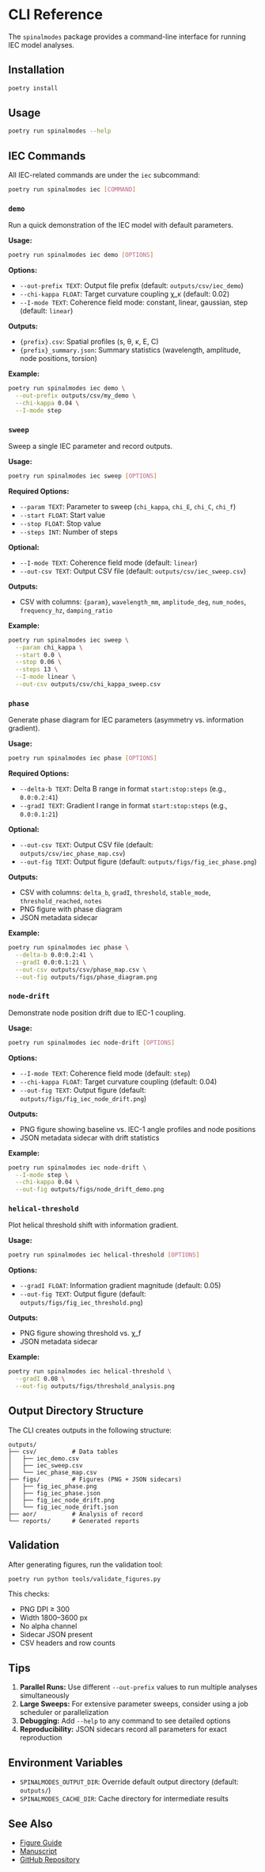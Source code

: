 # CLI Reference

The `spinalmodes` package provides a command-line interface for running IEC model analyses.

## Installation

```bash
poetry install
```

## Usage

```bash
poetry run spinalmodes --help
```

## IEC Commands

All IEC-related commands are under the `iec` subcommand:

```bash
poetry run spinalmodes iec [COMMAND]
```

### `demo`

Run a quick demonstration of the IEC model with default parameters.

**Usage:**
```bash
poetry run spinalmodes iec demo [OPTIONS]
```

**Options:**
- `--out-prefix TEXT`: Output file prefix (default: `outputs/csv/iec_demo`)
- `--chi-kappa FLOAT`: Target curvature coupling χ_κ (default: 0.02)
- `--I-mode TEXT`: Coherence field mode: constant, linear, gaussian, step (default: `linear`)

**Outputs:**
- `{prefix}.csv`: Spatial profiles (s, θ, κ, E, C)
- `{prefix}_summary.json`: Summary statistics (wavelength, amplitude, node positions, torsion)

**Example:**
```bash
poetry run spinalmodes iec demo \
  --out-prefix outputs/csv/my_demo \
  --chi-kappa 0.04 \
  --I-mode step
```

### `sweep`

Sweep a single IEC parameter and record outputs.

**Usage:**
```bash
poetry run spinalmodes iec sweep [OPTIONS]
```

**Required Options:**
- `--param TEXT`: Parameter to sweep (`chi_kappa`, `chi_E`, `chi_C`, `chi_f`)
- `--start FLOAT`: Start value
- `--stop FLOAT`: Stop value
- `--steps INT`: Number of steps

**Optional:**
- `--I-mode TEXT`: Coherence field mode (default: `linear`)
- `--out-csv TEXT`: Output CSV file (default: `outputs/csv/iec_sweep.csv`)

**Outputs:**
- CSV with columns: `{param}`, `wavelength_mm`, `amplitude_deg`, `num_nodes`, `frequency_hz`, `damping_ratio`

**Example:**
```bash
poetry run spinalmodes iec sweep \
  --param chi_kappa \
  --start 0.0 \
  --stop 0.06 \
  --steps 13 \
  --I-mode linear \
  --out-csv outputs/csv/chi_kappa_sweep.csv
```

### `phase`

Generate phase diagram for IEC parameters (asymmetry vs. information gradient).

**Usage:**
```bash
poetry run spinalmodes iec phase [OPTIONS]
```

**Required Options:**
- `--delta-b TEXT`: Delta B range in format `start:stop:steps` (e.g., `0.0:0.2:41`)
- `--gradI TEXT`: Gradient I range in format `start:stop:steps` (e.g., `0.0:0.1:21`)

**Optional:**
- `--out-csv TEXT`: Output CSV file (default: `outputs/csv/iec_phase_map.csv`)
- `--out-fig TEXT`: Output figure (default: `outputs/figs/fig_iec_phase.png`)

**Outputs:**
- CSV with columns: `delta_b`, `gradI`, `threshold`, `stable_mode`, `threshold_reached`, `notes`
- PNG figure with phase diagram
- JSON metadata sidecar

**Example:**
```bash
poetry run spinalmodes iec phase \
  --delta-b 0.0:0.2:41 \
  --gradI 0.0:0.1:21 \
  --out-csv outputs/csv/phase_map.csv \
  --out-fig outputs/figs/phase_diagram.png
```

### `node-drift`

Demonstrate node position drift due to IEC-1 coupling.

**Usage:**
```bash
poetry run spinalmodes iec node-drift [OPTIONS]
```

**Options:**
- `--I-mode TEXT`: Coherence field mode (default: `step`)
- `--chi-kappa FLOAT`: Target curvature coupling (default: 0.04)
- `--out-fig TEXT`: Output figure (default: `outputs/figs/fig_iec_node_drift.png`)

**Outputs:**
- PNG figure showing baseline vs. IEC-1 angle profiles and node positions
- JSON metadata sidecar with drift statistics

**Example:**
```bash
poetry run spinalmodes iec node-drift \
  --I-mode step \
  --chi-kappa 0.04 \
  --out-fig outputs/figs/node_drift_demo.png
```

### `helical-threshold`

Plot helical threshold shift with information gradient.

**Usage:**
```bash
poetry run spinalmodes iec helical-threshold [OPTIONS]
```

**Options:**
- `--gradI FLOAT`: Information gradient magnitude (default: 0.05)
- `--out-fig TEXT`: Output figure (default: `outputs/figs/fig_iec_threshold.png`)

**Outputs:**
- PNG figure showing threshold vs. χ_f
- JSON metadata sidecar

**Example:**
```bash
poetry run spinalmodes iec helical-threshold \
  --gradI 0.08 \
  --out-fig outputs/figs/threshold_analysis.png
```

## Output Directory Structure

The CLI creates outputs in the following structure:

```
outputs/
├── csv/          # Data tables
│   ├── iec_demo.csv
│   ├── iec_sweep.csv
│   └── iec_phase_map.csv
├── figs/         # Figures (PNG + JSON sidecars)
│   ├── fig_iec_phase.png
│   ├── fig_iec_phase.json
│   ├── fig_iec_node_drift.png
│   └── fig_iec_node_drift.json
├── aor/          # Analysis of record
└── reports/      # Generated reports
```

## Validation

After generating figures, run the validation tool:

```bash
poetry run python tools/validate_figures.py
```

This checks:
- PNG DPI ≥ 300
- Width 1800–3600 px
- No alpha channel
- Sidecar JSON present
- CSV headers and row counts

## Tips

1. **Parallel Runs:** Use different `--out-prefix` values to run multiple analyses simultaneously
2. **Large Sweeps:** For extensive parameter sweeps, consider using a job scheduler or parallelization
3. **Debugging:** Add `--help` to any command to see detailed options
4. **Reproducibility:** JSON sidecars record all parameters for exact reproduction

## Environment Variables

- `SPINALMODES_OUTPUT_DIR`: Override default output directory (default: `outputs/`)
- `SPINALMODES_CACHE_DIR`: Cache directory for intermediate results

## See Also

- [Figure Guide](figures.md)
- [Manuscript](manuscript/SpinalCountercurvature_IEC.md)
- [GitHub Repository](https://github.com/[username]/spinalmodes)

